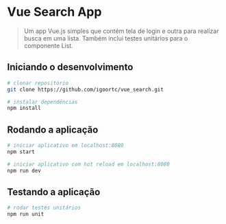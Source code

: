 # Vue Search App

> Um app Vue.js simples que contém tela de login e outra para realizar busca em uma lista. Também inclui testes unitários para o componente List.

## Iniciando o desenvolvimento

``` bash
# clonar repositório
git clone https://github.com/igoortc/vue_search.git

# instalar dependências
npm install
```

## Rodando a aplicação
``` bash
# iniciar aplicativo em localhost:8080
npm start

# iniciar aplicativo com hot reload em localhost:8080
npm run dev
```

## Testando a aplicação
``` bash
# rodar testes unitários
npm run unit
```
